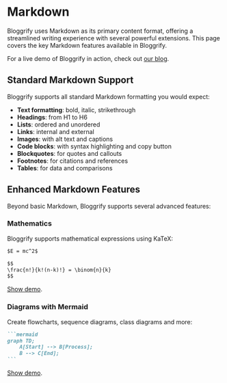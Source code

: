 # Markdown 

Bloggrify uses Markdown as its primary content format, offering a streamlined writing experience with several powerful extensions. This page covers the key Markdown features available in Bloggrify.

For a live demo of Bloggrify in action, check out [our blog](https://mistral.bloggrify.com).

## Standard Markdown Support

Bloggrify supports all standard Markdown formatting you would expect:

* **Text formatting**: bold, italic, strikethrough
* **Headings**: from H1 to H6
* **Lists**: ordered and unordered
* **Links**: internal and external
* **Images**: with alt text and captions
* **Code blocks**: with syntax highlighting and copy button
* **Blockquotes**: for quotes and callouts
* **Footnotes**: for citations and references
* **Tables**: for data and comparisons

## Enhanced Markdown Features

Beyond basic Markdown, Bloggrify supports several advanced features:

### Mathematics

Bloggrify supports mathematical expressions using KaTeX:

```markdown
$E = mc^2$

$$
\frac{n!}{k!(n-k)!} = \binom{n}{k}
$$
```

[Show demo](https://minimalist.bloggrify.com/2024/katex).

### Diagrams with Mermaid

Create flowcharts, sequence diagrams, class diagrams and more:

````markdown
```mermaid
graph TD;
    A[Start] --> B[Process];
    B --> C[End];
```
````

[Show demo](https://minimalist.bloggrify.com/2024/mermaid).
